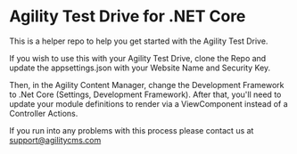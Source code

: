 # Agility Test Drive for .NET Core

This is a helper repo to help you get started with the Agility Test Drive.

If you wish to use this with your Agility Test Drive, clone the Repo and update the appsettings.json with your Website Name and Security Key.

Then, in the Agility Content Manager, change the Development Framework to .Net Core (Settings, Development Framework).
After that, you'll need to update your module definitions to render via a ViewComponent instead of a Controller Actions.

If you run into any problems with this process please contact us at support@agilitycms.com